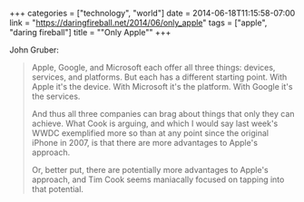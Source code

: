 +++
categories = ["technology", "world"]
date = 2014-06-18T11:15:58-07:00
link = "https://daringfireball.net/2014/06/only_apple"
tags = ["apple", "daring fireball"]
title = "\"Only Apple\""
+++

John Gruber:

>Apple, Google, and Microsoft each offer all three things: devices, services, and platforms. But each has a different starting point. With Apple it's the device. With Microsoft it's the platform. With Google it's the services.
>
>And thus all three companies can brag about things that only they can achieve. What Cook is arguing, and which I would say last week's WWDC exemplified more so than at any point since the original iPhone in 2007, is that there are more advantages to Apple's approach.
>
>Or, better put, there are potentially more advantages to Apple's approach, and Tim Cook seems maniacally focused on tapping into that potential.
